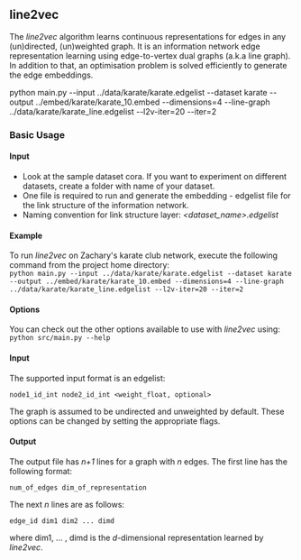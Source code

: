 ## line2vec
The *line2vec* algorithm learns continuous representations for edges in any (un)directed, (un)weighted graph. 
It is an information network edge representation learning using edge-to-vertex dual graphs (a.k.a line graph). In addition to that, an optimisation problem is solved efficiently to generate the edge embeddings.

python main.py --input ../data/karate/karate.edgelist --dataset karate --output ../embed/karate/karate_10.embed --dimensions=4 --line-graph ../data/karate/karate_line.edgelist --l2v-iter=20 --iter=2

### Basic Usage

#### Input

- Look at the sample dataset cora. If you want to experiment on different datasets, create a folder with name of your dataset.
- One file is required to run and generate the embedding - edgelist file for the link structure of the information network.
- Naming convention for link structure layer: *<dataset_name>.edgelist*


#### Example
To run *line2vec* on Zachary's karate club network, execute the following command from the project home directory:<br/>
	``python main.py --input ../data/karate/karate.edgelist --dataset karate --output ../embed/karate/karate_10.embed --dimensions=4 --line-graph ../data/karate/karate_line.edgelist --l2v-iter=20 --iter=2``

#### Options
You can check out the other options available to use with *line2vec* using:<br/>
	``python src/main.py --help``

#### Input
The supported input format is an edgelist:

	node1_id_int node2_id_int <weight_float, optional>
		
The graph is assumed to be undirected and unweighted by default. These options can be changed by setting the appropriate flags.

#### Output
The output file has *n+1* lines for a graph with *n* edges. 
The first line has the following format:

	num_of_edges dim_of_representation

The next *n* lines are as follows:
	
	edge_id dim1 dim2 ... dimd

where dim1, ... , dimd is the *d*-dimensional representation learned by *line2vec*.
